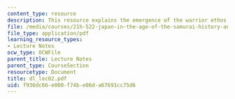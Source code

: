 ```yaml
---
content_type: resource
description: This resource explains the emergence of the warrior ethos.
file: /media/courses/21h-522-japan-in-the-age-of-the-samurai-history-and-film-fall-2006/f936dc66e000f74be06da67691cc75d6_dl_lec02.pdf
file_type: application/pdf
learning_resource_types:
- Lecture Notes
ocw_type: OCWFile
parent_title: Lecture Notes
parent_type: CourseSection
resourcetype: Document
title: dl_lec02.pdf
uid: f936dc66-e000-f74b-e06d-a67691cc75d6
---
```

